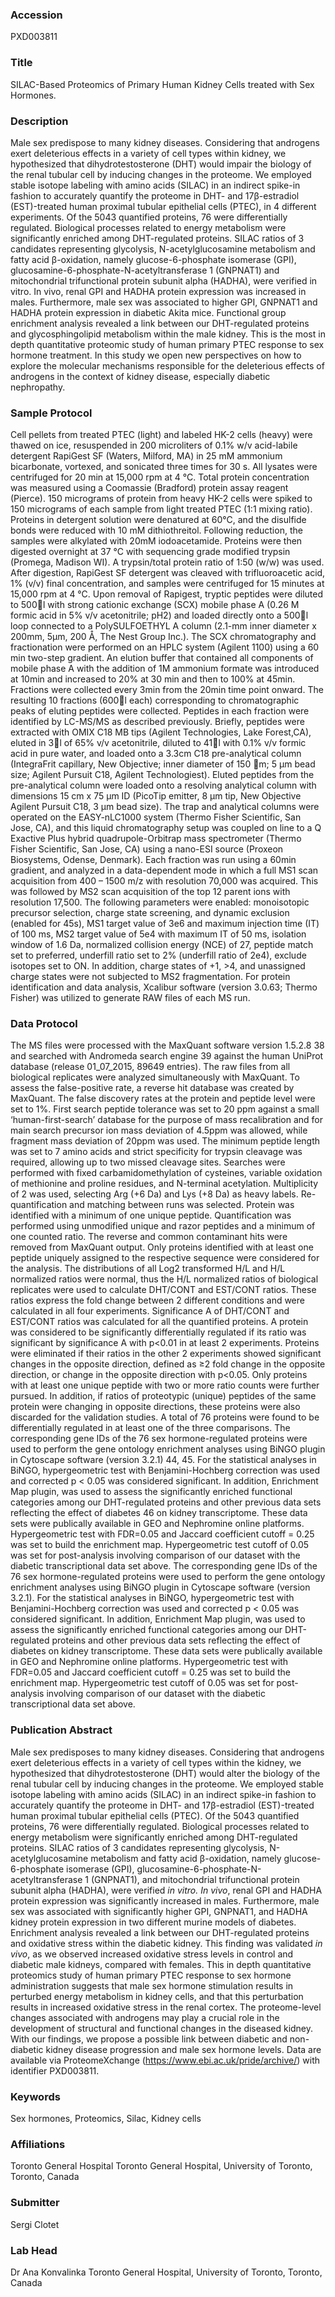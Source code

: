### Accession
PXD003811

### Title
SILAC-Based Proteomics of Primary Human Kidney Cells treated with Sex Hormones.

### Description
Male sex predispose to many kidney diseases. Considering that androgens exert deleterious effects in a variety of cell types within kidney, we hypothesized that dihydrotestosterone (DHT) would impair the biology of the renal tubular cell by inducing changes in the proteome. We employed stable isotope labeling with amino acids (SILAC) in an indirect spike-in fashion to accurately quantify the proteome in DHT- and 17β-estradiol (EST)-treated human proximal tubular epithelial cells (PTEC), in 4 different experiments. Of the 5043 quantified proteins, 76 were differentially regulated. Biological processes related to energy metabolism were significantly enriched among DHT-regulated proteins. SILAC ratios of 3 candidates representing glycolysis, N-acetylglucosamine metabolism and fatty acid β-oxidation, namely glucose-6-phosphate isomerase (GPI), glucosamine-6-phosphate-N-acetyltransferase 1 (GNPNAT1) and mitochondrial trifunctional protein subunit alpha (HADHA), were verified in vitro. In vivo, renal GPI and HADHA protein expression was increased in males. Furthermore, male sex was associated to higher GPI, GNPNAT1 and HADHA protein expression in diabetic Akita mice.  Functional group enrichment analysis revealed a link between our DHT-regulated proteins and glycosphingolipid metabolism within the male kidney. This is the most in depth quantitative proteomic study of human primary PTEC response to sex hormone treatment. In this study we open new perspectives on how to explore the molecular mechanisms responsible for the deleterious effects of androgens in the context of kidney disease, especially diabetic nephropathy.

### Sample Protocol
Cell pellets from treated PTEC (light) and labeled HK-2 cells (heavy) were thawed on ice, resuspended in 200 microliters of 0.1% w/v acid-labile detergent RapiGest SF (Waters, Milford, MA) in 25 mM ammonium bicarbonate, vortexed, and sonicated three times for 30 s. All lysates were centrifuged for 20 min at 15,000 rpm at 4 °C. Total protein concentration was measured using a Coomassie (Bradford) protein assay reagent (Pierce). 150 micrograms of protein from heavy HK-2 cells were spiked to 150 micrograms of each sample from light treated PTEC (1:1 mixing ratio). Proteins in detergent solution were denatured at 60°C, and the disulfide bonds were reduced with 10 mM dithiothreitol. Following reduction, the samples were alkylated with 20mM iodoacetamide. Proteins were then digested overnight at 37 °C with sequencing grade modified trypsin (Promega, Madison WI). A trypsin/total protein ratio of 1:50 (w/w) was used. After digestion, RapiGest SF detergent was cleaved with trifluoroacetic acid, 1% (v/v) final concentration, and samples were centrifuged for 15 minutes at 15,000 rpm at 4 °C. Upon removal of Rapigest, tryptic peptides were diluted to 500l with strong cationic exchange (SCX) mobile phase A (0.26 M formic acid in 5% v/v acetonitrile; pH2) and loaded directly onto a 500l loop connected to a PolySULFOETHYL A column (2.1-mm inner diameter x 200mm, 5µm, 200 Å, The Nest Group Inc.). The SCX chromatography and fractionation were performed on an HPLC system (Agilent 1100) using a 60 min two-step gradient. An elution buffer that contained all components of mobile phase A with the addition of 1M ammonium formate was introduced at 10min and increased to 20% at 30 min and then to 100% at 45min. Fractions were collected every 3min from the 20min time point onward. The resulting 10 fractions (600l each) corresponding to chromatographic peaks of eluting peptides were collected. Peptides in each fraction were identified by LC-MS/MS as described previously. Briefly, peptides were extracted with OMIX C18 MB tips (Agilent Technologies, Lake Forest,CA), eluted in 3l of 65% v/v acetonitrile, diluted to 41l with 0.1% v/v formic acid in pure water, and loaded onto a 3.3cm C18 pre-analytical column (IntegraFrit capillary, New Objective; inner diameter of 150 m; 5 μm bead size; Agilent Pursuit C18, Agilent Technologiest). Eluted peptides from the pre-analytical column were loaded onto a resolving analytical column with dimensions 15 cm x 75 μm ID (PicoTip emitter, 8 μm tip, New Objective Agilent Pursuit C18, 3 μm bead size). The trap and analytical columns were operated on the EASY-nLC1000 system (Thermo Fisher Scientific, San Jose, CA), and this liquid chromatography setup was coupled on line to a Q Exactive Plus hybrid quadrupole-Orbitrap mass spectrometer (Thermo Fisher Scientific, San Jose, CA) using a nano-ESI source (Proxeon Biosystems, Odense, Denmark). Each fraction was run using a 60min gradient, and analyzed in a data-dependent mode in which a full MS1 scan acquisition from 400 – 1500 m/z with resolution 70,000 was acquired. This was followed by MS2 scan acquisition of the top 12 parent ions with resolution 17,500. The following parameters were enabled: monoisotopic precursor selection, charge state screening, and dynamic exclusion (enabled for 45s), MS1 target value of 3e6 and maximum injection time (IT) of 100 ms, MS2 target value of 5e4 with maximum IT of 50 ms, isolation window of 1.6 Da, normalized collision energy (NCE) of 27, peptide match set to preferred, underfill ratio set to 2% (underfill ratio of 2e4), exclude isotopes set to ON. In addition, charge states of +1, >4, and unassigned charge states were not subjected to MS2 fragmentation. For protein identification and data analysis, Xcalibur software (version 3.0.63; Thermo Fisher) was utilized to generate RAW files of each MS run.

### Data Protocol
The MS files were processed with the MaxQuant software version 1.5.2.8 38 and searched with Andromeda search engine 39 against the human UniProt database (release 01_07_2015, 89649 entries). The raw files from all biological replicates were analyzed simultaneously with MaxQuant. To assess the false-positive rate, a reverse hit database was created by MaxQuant. The false discovery rates at the protein and peptide level were set to 1%. First search peptide tolerance was set to 20 ppm against a small ‘human-first-search’ database for the purpose of mass recalibration and for main search precursor ion mass deviation of 4.5ppm was allowed, while fragment mass deviation of 20ppm was used. The minimum peptide length was set to 7 amino acids and strict specificity for trypsin cleavage was required, allowing up to two missed cleavage sites. Searches were performed with fixed carbamidomethylation of cysteines, variable oxidation of methionine and proline residues, and N-terminal acetylation. Multiplicity of 2 was used, selecting Arg (+6 Da) and Lys (+8 Da) as heavy labels. Re-quantification and matching between runs was selected. Protein was identified with a minimum of one unique peptide. Quantification was performed using unmodified unique and razor peptides and a minimum of one counted ratio. The reverse and common contaminant hits were removed from MaxQuant output. Only proteins identified with at least one peptide uniquely assigned to the respective sequence were considered for the analysis. The distributions of all Log2 transformed H/L and H/L normalized ratios were normal, thus the H/L normalized ratios of biological replicates were used to calculate DHT/CONT and EST/CONT ratios. These ratios express the fold change between 2 different conditions and were calculated in all four experiments. Significance A of DHT/CONT and EST/CONT ratios was calculated for all the quantified proteins. A protein was considered to be significantly differentially regulated if its ratio was significant by significance A with p<0.01 in at least 2 experiments. Proteins were eliminated if their ratios in the other 2 experiments showed significant changes in the opposite direction, defined as ≥2 fold change in the opposite direction, or change in the opposite direction with p<0.05. Only proteins with at least one unique peptide with two or more ratio counts were further pursued. In addition, if ratios of proteotypic (unique) peptides of the same protein were changing in opposite directions, these proteins were also discarded for the validation studies. A total of 76 proteins were found to be differentially regulated in at least one of the three comparisons. The corresponding gene IDs of the 76 sex hormone-regulated proteins were used to perform the gene ontology enrichment analyses using BiNGO plugin in Cytoscape software (version 3.2.1) 44, 45. For the statistical analyses in BiNGO, hypergeometric test with Benjamini-Hochberg correction was used and corrected p < 0.05 was considered significant. In addition, Enrichment Map plugin, was used to assess the significantly enriched functional categories among our DHT-regulated proteins and other previous data sets reflecting the effect of diabetes 46 on kidney transcriptome. These data sets were publically available in GEO and Nephromine online platforms. Hypergeometric test with FDR=0.05 and Jaccard coefficient cutoff = 0.25 was set to build the enrichment map. Hypergeometric test cutoff of 0.05 was set for post-analysis involving comparison of our dataset with the diabetic transcriptional data set above.  The corresponding gene IDs of the 76 sex hormone-regulated proteins were used to perform the gene ontology enrichment analyses using BiNGO plugin in Cytoscape software (version 3.2.1). For the statistical analyses in BiNGO, hypergeometric test with Benjamini-Hochberg correction was used and corrected p < 0.05 was considered significant. In addition, Enrichment Map plugin, was used to assess the significantly enriched functional categories among our DHT-regulated proteins and other previous data sets reflecting the effect of diabetes on kidney transcriptome. These data sets were publically available in GEO and Nephromine online platforms. Hypergeometric test with FDR=0.05 and Jaccard coefficient cutoff = 0.25 was set to build the enrichment map. Hypergeometric test cutoff of 0.05 was set for post-analysis involving comparison of our dataset with the diabetic transcriptional data set above.

### Publication Abstract
Male sex predisposes to many kidney diseases. Considering that androgens exert deleterious effects in a variety of cell types within the kidney, we hypothesized that dihydrotestosterone (DHT) would alter the biology of the renal tubular cell by inducing changes in the proteome. We employed stable isotope labeling with amino acids (SILAC) in an indirect spike-in fashion to accurately quantify the proteome in DHT- and 17&#x3b2;-estradiol (EST)-treated human proximal tubular epithelial cells (PTEC). Of the 5043 quantified proteins, 76 were differentially regulated. Biological processes related to energy metabolism were significantly enriched among DHT-regulated proteins. SILAC ratios of 3 candidates representing glycolysis, N-acetylglucosamine metabolism and fatty acid &#x3b2;-oxidation, namely glucose-6-phosphate isomerase (GPI), glucosamine-6-phosphate-N-acetyltransferase 1 (GNPNAT1), and mitochondrial trifunctional protein subunit alpha (HADHA), were verified <i>in vitro. In vivo</i>, renal GPI and HADHA protein expression was significantly increased in males. Furthermore, male sex was associated with significantly higher GPI, GNPNAT1, and HADHA kidney protein expression in two different murine models of diabetes. Enrichment analysis revealed a link between our DHT-regulated proteins and oxidative stress within the diabetic kidney. This finding was validated <i>in vivo</i>, as we observed increased oxidative stress levels in control and diabetic male kidneys, compared with females. This in depth quantitative proteomics study of human primary PTEC response to sex hormone administration suggests that male sex hormone stimulation results in perturbed energy metabolism in kidney cells, and that this perturbation results in increased oxidative stress in the renal cortex. The proteome-level changes associated with androgens may play a crucial role in the development of structural and functional changes in the diseased kidney. With our findings, we propose a possible link between diabetic and non-diabetic kidney disease progression and male sex hormone levels. Data are available via ProteomeXchange (https://www.ebi.ac.uk/pride/archive/) with identifier PXD003811.

### Keywords
Sex hormones, Proteomics, Silac, Kidney cells

### Affiliations
Toronto General Hospital
Toronto General Hospital, University of Toronto, Toronto, Canada

### Submitter
Sergi Clotet

### Lab Head
Dr Ana Konvalinka
Toronto General Hospital, University of Toronto, Toronto, Canada


